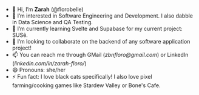 - 👋 Hi, I’m **Zarah** (@florobelle)
- 👀 I’m interested in Software Engineering and Development. I also dabble in Data Science and QA Testing.
- 🌱 I’m currently learning Svelte and Supabase for my current project: SUSê.
- 💞️ I’m looking to collaborate on the backend of any software application project!
- 📫 You can reach me through GMail (_zbnfloro@gmail.com_) or LinkedIn (_linkedin.com/in/zarah-floro/_)
- 😄 Pronouns: she/her
- ⚡ Fun fact: I love black cats specifically! I also love pixel farming/cooking games like Stardew Valley or Bone's Cafe.
